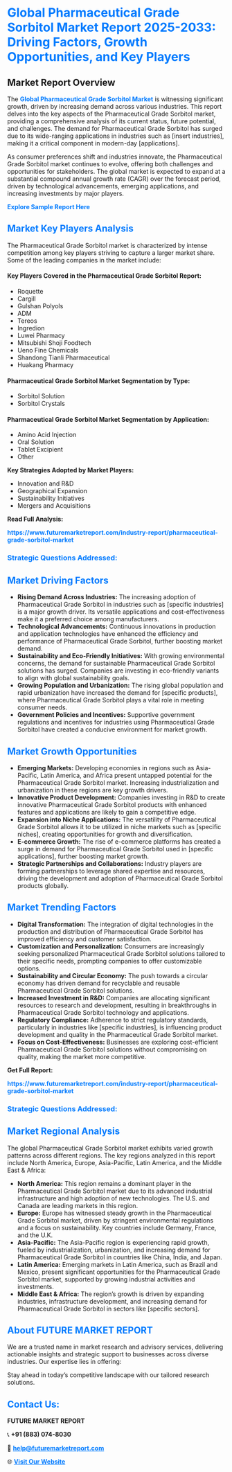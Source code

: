 <h1 style="color: #007BFF;">Global Pharmaceutical Grade Sorbitol Market Report 2025-2033: Driving Factors, Growth Opportunities, and Key Players</h1>

<section id="overview">
<h2>Market Report Overview</h2>
<p>The <a href="https://www.futuremarketreport.com/industry-report/pharmaceutical-grade-sorbitol-market" style="color: #007BFF; text-decoration: none;"><strong>Global Pharmaceutical Grade Sorbitol Market</strong></a> is witnessing significant growth, driven by increasing demand across various industries. This report delves into the key aspects of the Pharmaceutical Grade Sorbitol market, providing a comprehensive analysis of its current status, future potential, and challenges. The demand for Pharmaceutical Grade Sorbitol has surged due to its wide-ranging applications in industries such as [insert industries], making it a critical component in modern-day [applications].</p>
<p>As consumer preferences shift and industries innovate, the Pharmaceutical Grade Sorbitol market continues to evolve, offering both challenges and opportunities for stakeholders. The global market is expected to expand at a substantial compound annual growth rate (CAGR) over the forecast period, driven by technological advancements, emerging applications, and increasing investments by major players.</p>
</section>

<section id="overview">
<p><a href="https://www.futuremarketreport.com/request-sample/reportId=79177" style="color: #007BFF; text-decoration: none;"><strong>Explore Sample Report Here</strong></a></p>
</section>

<section id="key-players">
<h2 style="color: #007BFF;">Market Key Players Analysis</h2>
<p>The Pharmaceutical Grade Sorbitol market is characterized by intense competition among key players striving to capture a larger market share. Some of the leading companies in the market include:</p>
<h4>Key Players Covered in the Pharmaceutical Grade Sorbitol Report:</h4>
<ul><li>Roquette</li><li>Cargill</li><li>Gulshan Polyols</li><li>ADM</li><li>Tereos</li><li>Ingredion</li><li>Luwei Pharmacy</li><li>Mitsubishi Shoji Foodtech</li><li>Ueno Fine Chemicals</li><li>Shandong Tianli Pharmaceutical</li><li>Huakang Pharmacy</li></ul>
<h4>Pharmaceutical Grade Sorbitol Market Segmentation by Type:</h4>
<ul><li>Sorbitol Solution</li><li>Sorbitol Crystals</li></ul>

<h4>Pharmaceutical Grade Sorbitol Market Segmentation by Application:</h4>
<ul><li>Amino Acid Injection</li><li>Oral Solution</li><li>Tablet Excipient</li><li>Other</li></ul>
<p><strong>Key Strategies Adopted by Market Players:</strong></p>
<ul>
<li>Innovation and R&D</li>
<li>Geographical Expansion</li>
<li>Sustainability Initiatives</li>
<li>Mergers and Acquisitions</li>
</ul>
</section>

<section>
<p><strong>Read Full Analysis: </strong></p><a href="https://www.futuremarketreport.com/industry-report/pharmaceutical-grade-sorbitol-market" style="color: #007BFF; text-decoration: none;"><strong>https://www.futuremarketreport.com/industry-report/pharmaceutical-grade-sorbitol-market</strong></a>
<h3 style="color: #007BFF;">Strategic Questions Addressed:</h3>
</section>

<section id="driving-factors">
<h2 style="color: #007BFF;">Market Driving Factors</h2>
<ul>
<li><strong>Rising Demand Across Industries:</strong> The increasing adoption of Pharmaceutical Grade Sorbitol in industries such as [specific industries] is a major growth driver. Its versatile applications and cost-effectiveness make it a preferred choice among manufacturers.</li>
<li><strong>Technological Advancements:</strong> Continuous innovations in production and application technologies have enhanced the efficiency and performance of Pharmaceutical Grade Sorbitol, further boosting market demand.</li>
<li><strong>Sustainability and Eco-Friendly Initiatives:</strong> With growing environmental concerns, the demand for sustainable Pharmaceutical Grade Sorbitol solutions has surged. Companies are investing in eco-friendly variants to align with global sustainability goals.</li>
<li><strong>Growing Population and Urbanization:</strong> The rising global population and rapid urbanization have increased the demand for [specific products], where Pharmaceutical Grade Sorbitol plays a vital role in meeting consumer needs.</li>
<li><strong>Government Policies and Incentives:</strong> Supportive government regulations and incentives for industries using Pharmaceutical Grade Sorbitol have created a conducive environment for market growth.</li>
</ul>
</section>

<section id="growth-opportunities">
<h2 style="color: #007BFF;">Market Growth Opportunities</h2>
<ul>
<li><strong>Emerging Markets:</strong> Developing economies in regions such as Asia-Pacific, Latin America, and Africa present untapped potential for the Pharmaceutical Grade Sorbitol market. Increasing industrialization and urbanization in these regions are key growth drivers.</li>
<li><strong>Innovative Product Development:</strong> Companies investing in R&D to create innovative Pharmaceutical Grade Sorbitol products with enhanced features and applications are likely to gain a competitive edge.</li>
<li><strong>Expansion into Niche Applications:</strong> The versatility of Pharmaceutical Grade Sorbitol allows it to be utilized in niche markets such as [specific niches], creating opportunities for growth and diversification.</li>
<li><strong>E-commerce Growth:</strong> The rise of e-commerce platforms has created a surge in demand for Pharmaceutical Grade Sorbitol used in [specific applications], further boosting market growth.</li>
<li><strong>Strategic Partnerships and Collaborations:</strong> Industry players are forming partnerships to leverage shared expertise and resources, driving the development and adoption of Pharmaceutical Grade Sorbitol products globally.</li>
</ul>
</section>

<section id="trending-factors">
<h2 style="color: #007BFF;">Market Trending Factors</h2>
<ul>
<li><strong>Digital Transformation:</strong> The integration of digital technologies in the production and distribution of Pharmaceutical Grade Sorbitol has improved efficiency and customer satisfaction.</li>
<li><strong>Customization and Personalization:</strong> Consumers are increasingly seeking personalized Pharmaceutical Grade Sorbitol solutions tailored to their specific needs, prompting companies to offer customizable options.</li>
<li><strong>Sustainability and Circular Economy:</strong> The push towards a circular economy has driven demand for recyclable and reusable Pharmaceutical Grade Sorbitol solutions.</li>
<li><strong>Increased Investment in R&D:</strong> Companies are allocating significant resources to research and development, resulting in breakthroughs in Pharmaceutical Grade Sorbitol technology and applications.</li>
<li><strong>Regulatory Compliance:</strong> Adherence to strict regulatory standards, particularly in industries like [specific industries], is influencing product development and quality in the Pharmaceutical Grade Sorbitol market.</li>
<li><strong>Focus on Cost-Effectiveness:</strong> Businesses are exploring cost-efficient Pharmaceutical Grade Sorbitol solutions without compromising on quality, making the market more competitive.</li>
</ul>
</section>

<section>
<p><strong>Get Full Report: </strong></p><a href="https://www.futuremarketreport.com/industry-report/pharmaceutical-grade-sorbitol-market" style="color: #007BFF; text-decoration: none;"><strong>https://www.futuremarketreport.com/industry-report/pharmaceutical-grade-sorbitol-market</strong></a>
<h3 style="color: #007BFF;">Strategic Questions Addressed:</h3>
</section>


<section id="regional-analysis">
<h2 style="color: #007BFF;">Market Regional Analysis</h2>
<p>The global Pharmaceutical Grade Sorbitol market exhibits varied growth patterns across different regions. The key regions analyzed in this report include North America, Europe, Asia-Pacific, Latin America, and the Middle East & Africa:</p>
<ul>
<li><strong>North America:</strong> This region remains a dominant player in the Pharmaceutical Grade Sorbitol market due to its advanced industrial infrastructure and high adoption of new technologies. The U.S. and Canada are leading markets in this region.</li>
<li><strong>Europe:</strong> Europe has witnessed steady growth in the Pharmaceutical Grade Sorbitol market, driven by stringent environmental regulations and a focus on sustainability. Key countries include Germany, France, and the U.K.</li>
<li><strong>Asia-Pacific:</strong> The Asia-Pacific region is experiencing rapid growth, fueled by industrialization, urbanization, and increasing demand for Pharmaceutical Grade Sorbitol in countries like China, India, and Japan.</li>
<li><strong>Latin America:</strong> Emerging markets in Latin America, such as Brazil and Mexico, present significant opportunities for the Pharmaceutical Grade Sorbitol market, supported by growing industrial activities and investments.</li>
<li><strong>Middle East & Africa:</strong> The region’s growth is driven by expanding industries, infrastructure development, and increasing demand for Pharmaceutical Grade Sorbitol in sectors like [specific sectors].</li>
</ul>
</section>

<footer>
<h2 style="color: #007BFF;">About FUTURE MARKET REPORT</h2>
<p>We are a trusted name in market research and advisory services, delivering actionable insights and strategic support to businesses across diverse industries. Our expertise lies in offering:</p>

<p>Stay ahead in today’s competitive landscape with our tailored research solutions.</p>

<h2 style="color: #007BFF;">Contact Us:</h2>
<p><strong>FUTURE MARKET REPORT</strong></p>
<p>📞 <strong>+91 (883) 074-8030</strong></p>
<p>📧 <strong><a href="mailto:help@futuremarketreport.com" style="color: #007BFF;">help@futuremarketreport.com</a></strong></p>
<p>🌐 <strong><a href="https://www.futuremarketreport.com/" style="color: #007BFF;">Visit Our Website</a></strong></p>
</footer>